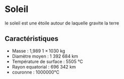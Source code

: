 # Soleil
le soleil est une étoile autour de laquelle gravite la terre 

## Caractéristiques

- Masse : 1,989 1 × 1030 kg
- Diamètre moyen : 1 392 684 km
- Température de surface : 5505 °C
- Rayon equatorial : 696 342 km
- couronne : 1000000°C
